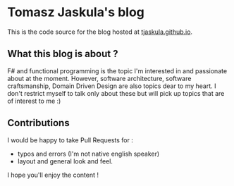# Tomasz Jaskula's blog

This is the code source for the blog hosted at [tjaskula.github.io](tjaskula.github.io).

## What this blog is about ?

F# and functional programming is the topic I'm interested in and passionate about at the moment.
However, software architecture, software craftsmanship, Domain Driven Design are also topics dear to my heart. I don't restrict myself to talk only about these but will pick up topics that are of interest to me :)

## Contributions

I would be happy to take Pull Requests for :

* typos and errors (I'm not native english speaker)
* layout and general look and feel.

I hope you'll enjoy the content !